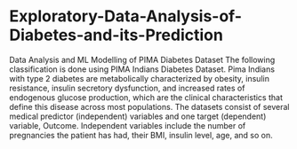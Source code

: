 # Exploratory-Data-Analysis-of-Diabetes-and-its-Prediction

Data Analysis and ML Modelling of PIMA Diabetes Dataset
The following classification is done using PIMA Indians Diabetes Dataset. Pima Indians with type 2 diabetes are metabolically characterized by obesity, insulin resistance, insulin secretory dysfunction, and increased rates of endogenous glucose production, which are the clinical characteristics that define this disease across most populations.
The datasets consist of several medical predictor (independent) variables and one target (dependent) variable, Outcome. Independent variables include the number of pregnancies the patient has had, their BMI, insulin level, age, and so on.

